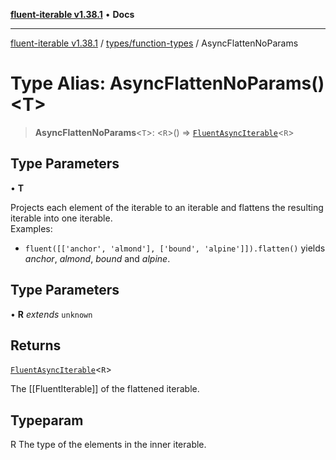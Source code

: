 [**fluent-iterable v1.38.1**](../../../README.md) • **Docs**

***

[fluent-iterable v1.38.1](../../../README.md) / [types/function-types](../README.md) / AsyncFlattenNoParams

# Type Alias: AsyncFlattenNoParams()\<T\>

> **AsyncFlattenNoParams**\<`T`\>: \<`R`\>() => [`FluentAsyncIterable`](../../../index/interfaces/FluentAsyncIterable.md)\<`R`\>

## Type Parameters

• **T**

Projects each element of the iterable to an iterable and flattens the resulting iterable into one iterable.<br>
Examples:<br>
  * `fluent([['anchor', 'almond'], ['bound', 'alpine']]).flatten()` yields *anchor*, *almond*, *bound* and *alpine*.<br>

## Type Parameters

• **R** *extends* `unknown`

## Returns

[`FluentAsyncIterable`](../../../index/interfaces/FluentAsyncIterable.md)\<`R`\>

The [[FluentIterable]] of the flattened iterable.

## Typeparam

R The type of the elements in the inner iterable.
